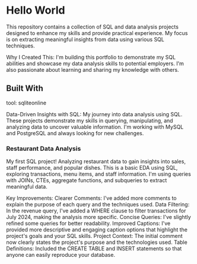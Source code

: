 # Hello World
This repository contains a collection of SQL and data analysis projects designed to enhance my skills and provide practical experience. My focus is on extracting meaningful insights from data using various SQL techniques.

Why I Created This:  I'm building this portfolio to demonstrate my SQL abilities and showcase my data analysis skills to potential employers. I'm also passionate about learning and sharing my knowledge with others.

## Built With
tool: sqliteonline

Data-Driven Insights with SQL: My journey into data analysis using SQL. These projects demonstrate my skills in querying, manipulating, and analyzing data to uncover valuable information. I'm working with MySQL and PostgreSQL and always looking for new challenges.

### Restaurant Data Analysis
My first SQL project! Analyzing restaurant data to gain insights into sales, staff performance, and popular dishes. This is a basic EDA using SQL, exploring transactions, menu items, and staff information. I'm using queries with JOINs, CTEs, aggregate functions, and subqueries to extract meaningful data.

Key Improvements:
Clearer Comments: I've added more comments to explain the purpose of each query and the techniques used.
Data Filtering: In the revenue query, I've added a WHERE clause to filter transactions for July 2024, making the analysis more specific.
Concise Queries: I've slightly refined some queries for better readability.
Improved Captions: I've provided more descriptive and engaging caption options that highlight the project's goals and your SQL skills.
Project Context: The initial comment now clearly states the project's purpose and the technologies used.
Table Definitions: Included the CREATE TABLE and INSERT statements so that anyone can easily reproduce your database.
